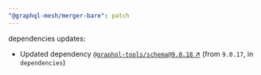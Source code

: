 ```yaml
---
"@graphql-mesh/merger-bare": patch
---
```

dependencies updates:
  - Updated dependency [`@graphql-tools/schema@9.0.18` ↗︎](https://www.npmjs.com/package/@graphql-tools/schema/v/9.0.18) (from `9.0.17`, in `dependencies`)
